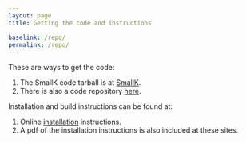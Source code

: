 ```yaml
---
layout: page
title: Getting the code and instructions

baselink: /repo/
permalink: /repo/
---
```


These are ways to get the code:

1. The SmallK code tarball is at [SmallK](https://github.com/smallk/smallk.github.io/tree/master/code).
2. There is also a code repository [here](https://github.com/smallk/smallk).

Installation and build instructions can be found at:

1. Online [installation](http://smallk.github.io/documentation/) instructions.
2. A pdf of the installation instructions is also included at these sites.
